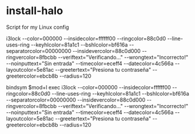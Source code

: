 # install-halo
Script for my Linux config

i3lock --color=000000 --insidecolor=ffffff00 --ringcolor=88c0d0 --line-uses-ring --keyhlcolor=81a1c1 --bshlcolor=bf616a --separatorcolor=00000000 --insidevercolor=88c0d000 --ringvercolor=8fbcbb --veriftext="Verificando..." --wrongtext="Incorrecto!" --noinputtext="Sin entrada" --timecolor=eceff4 --datecolor=4c566a --layoutcolor=5e81ac --greetertext="Presiona tu contraseña" --greetercolor=ebcb8b --radius=120

bindsym $mod+l exec i3lock --color=000000 --insidecolor=ffffff00 --ringcolor=88c0d0 --line-uses-ring --keyhlcolor=81a1c1 --bshlcolor=bf616a --separatorcolor=00000000 --insidevercolor=88c0d000 --ringvercolor=8fbcbb --veriftext="Verificando..." --wrongtext="Incorrecto!" --noinputtext="Sin entrada" --timecolor=eceff4 --datecolor=4c566a --layoutcolor=5e81ac --greetertext="Presiona tu contraseña" --greetercolor=ebcb8b --radius=120
